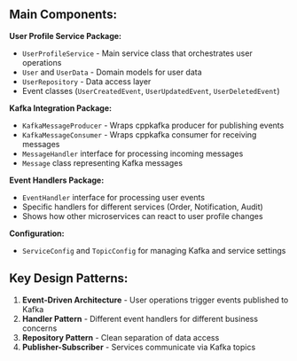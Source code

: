 ## Main Components:

**User Profile Service Package:**

* `UserProfileService` - Main service class that orchestrates user operations
* `User` and `UserData` - Domain models for user data
* `UserRepository` - Data access layer
* Event classes (`UserCreatedEvent`, `UserUpdatedEvent`, `UserDeletedEvent`)

**Kafka Integration Package:**

* `KafkaMessageProducer` - Wraps cppkafka producer for publishing events
* `KafkaMessageConsumer` - Wraps cppkafka consumer for receiving messages
* `MessageHandler` interface for processing incoming messages
* `Message` class representing Kafka messages

**Event Handlers Package:**

* `EventHandler` interface for processing user events
* Specific handlers for different services (Order, Notification, Audit)
* Shows how other microservices can react to user profile changes

**Configuration:**

* `ServiceConfig` and `TopicConfig` for managing Kafka and service settings

## Key Design Patterns:

1. **Event-Driven Architecture** - User operations trigger events published to Kafka
2. **Handler Pattern** - Different event handlers for different business concerns
3. **Repository Pattern** - Clean separation of data access
4. **Publisher-Subscriber** - Services communicate via Kafka topics
